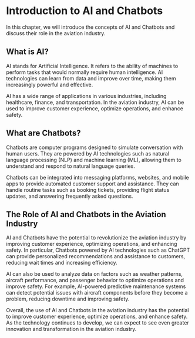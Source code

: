 Introduction to AI and Chatbots
============================================================================================

In this chapter, we will introduce the concepts of AI and Chatbots and discuss their role in the aviation industry.

What is AI?
-----------

AI stands for Artificial Intelligence. It refers to the ability of machines to perform tasks that would normally require human intelligence. AI technologies can learn from data and improve over time, making them increasingly powerful and effective.

AI has a wide range of applications in various industries, including healthcare, finance, and transportation. In the aviation industry, AI can be used to improve customer experience, optimize operations, and enhance safety.

What are Chatbots?
------------------

Chatbots are computer programs designed to simulate conversation with human users. They are powered by AI technologies such as natural language processing (NLP) and machine learning (ML), allowing them to understand and respond to natural language queries.

Chatbots can be integrated into messaging platforms, websites, and mobile apps to provide automated customer support and assistance. They can handle routine tasks such as booking tickets, providing flight status updates, and answering frequently asked questions.

The Role of AI and Chatbots in the Aviation Industry
----------------------------------------------------

AI and Chatbots have the potential to revolutionize the aviation industry by improving customer experience, optimizing operations, and enhancing safety. In particular, Chatbots powered by AI technologies such as ChatGPT can provide personalized recommendations and assistance to customers, reducing wait times and increasing efficiency.

AI can also be used to analyze data on factors such as weather patterns, aircraft performance, and passenger behavior to optimize operations and improve safety. For example, AI-powered predictive maintenance systems can detect potential issues with aircraft components before they become a problem, reducing downtime and improving safety.

Overall, the use of AI and Chatbots in the aviation industry has the potential to improve customer experience, optimize operations, and enhance safety. As the technology continues to develop, we can expect to see even greater innovation and transformation in the aviation industry.


